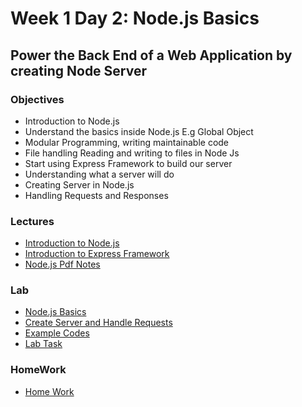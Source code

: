 # Week 1 Day 2: Node.js Basics 

## Power the Back End of a Web Application by creating Node Server

### Objectives
* Introduction to Node.js
* Understand the basics inside Node.js E.g  Global Object
* Modular Programming, writing maintainable code
* File handling Reading and writing to files in Node Js
* Start using Express Framework to build our server
* Understanding what a server will do
* Creating Server in Node.js
* Handling Requests and Responses

### Lectures

* [Introduction to Node.js](IntroductiontoNodejs.pptx)
* [Introduction to Express Framework](IntroductionToExpress.pptx)
* [Node.js Pdf Notes](Nodejs.pdf)

### Lab
* [Node.js Basics](Lab/Introduction.md)
* [Create Server and Handle Requests](Lab/RequestAndResponse.md)
* [Example Codes](Lab)
* [Lab Task](LabTask.md)

### HomeWork
* [Home Work](homework.md)



